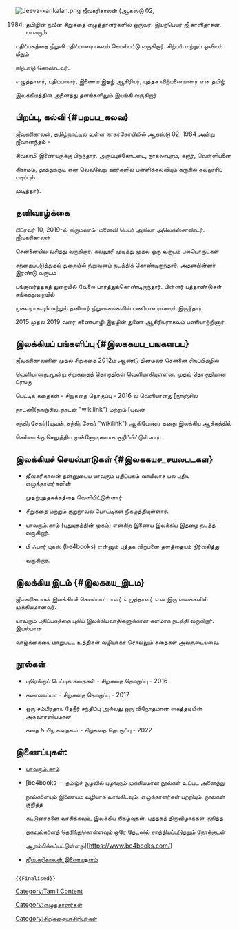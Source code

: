 ![](Jeeva-karikalan.png "Jeeva-karikalan.png") ஜீவகரிகாலன் (ஆகஸ்டு 02,
1984) தமிழின் நவீன சிறுகதை எழுத்தாளர்களில் ஒருவர். இயற்பெயர் ஜீ.காளிதாசன். யாவரும்
பதிப்பகத்தை நிறுவி பதிப்பாளராகவும் செயல்பட்டு வருகிறார். சிற்பம் மற்றும் ஓவியம் மீதும்
ஈடுபாடு கொண்டவர்.

எழுத்தாளர், பதிப்பாளர், இணைய இதழ் ஆசிரியர், புத்தக விற்பனையாளர் என தமிழ்
இலக்கியத்தின் அனைத்து தளங்களிலும் இயங்கி வருகிறார்

## பிறப்பு, கல்வி {#பறபப_கலவ}

ஜீவகரிகாலன், தமிழ்நாட்டில் உள்ள நாகர்கோயிலில் ஆகஸ்டு 02, 1984 அன்று ஜீவானந்தம் -
சிவகாமி இணையருக்கு பிறந்தார். அருப்புக்கோட்டை, நாகலாபுரம், கரூர், வெள்ளியனை
கிராமம், தூத்துக்குடி என வெவ்வேறு ஊர்களில் பள்ளிக்கல்வியும் கரூரில் கல்லூரிப் படிப்பும்
முடித்தார்.

## தனிவாழ்க்கை

பிப்ரவர் 10, 2019-ல் திருமணம். மனைவி பெயர் அகிலா அலெக்ஸ்சாண்டர். ஜீவகரிகாலன்
சென்னையில் வசித்து வருகிறார். கல்லூரி முடித்து முதல் ஒரு வருடம் பல்பொருட்கள்
சந்தைப்படுத்துதல் துறையில் நிறுவனம் நடத்திக் கொண்டிருந்தார். அதன்பின்னர் இரண்டு வருடம்
பங்குவர்த்தகத் துறையில் வேலை பார்த்துக்கொண்டிருந்தார். பின்னர் பத்தாண்டுகள் சுங்கத்துறையில்
முகவராகவும் மற்றும் தனியார் நிறுவனங்களில் பணியாளராகவும் இருந்தார்.

2015 முதல் 2019 வரை கணையாழி இதழின் துணை ஆசிரியராகவும் பணியாற்றினார்.

## இலக்கியப் பங்களிப்பு {#இலககயப_பஙகளபப}

ஜீவகரிகாலனின் முதல் சிறுகதை 2012ம் ஆண்டு தினமலர் சென்னை சிறப்பிதழில்
வெளியானது.மூன்று சிறுகதைத் தொகுதிகள் வெளியாகியுள்ளன. முதல் தொகுதியான ட்ரங்கு
பெட்டிக் கதைகள் - சிறுகதை தொகுப்பு - 2016 ல் வெளியானது [நாஞ்சில்
நாடன்](நாஞ்சில்_நாடன் "wikilink") மற்றும் [யுவன்
சந்திரசேகர்](யுவன்_சந்திரசேகர் "wikilink") ஆகியோரை தனது இலக்கிய ஆக்கத்தில்
செல்வாக்கு செலுத்திய முன்னோடிகளாக குறிப்பிட்டுள்ளார்.

## இலக்கியச் செயல்பாடுகள் {#இலககயச_சயலபடகள}

-   ஜீவகரிகாலன் தன்னுடைய யாவரும் பதிப்பகம் வாயிலாக பல புதிய எழுத்தாளர்களின்
    முதற்புத்தகக்கத்தை வெளியிட்டுள்ளார்.
-   சிறுகதை மற்றும் குறுநாவல் போட்டிகள் நிகழ்த்தியுள்ளார்.
-   யாவரும்.காம் (புதுயுகத்தின் முகம்) என்கிற இணைய இலக்கிய இதழை நடத்தி வருகிறார்.
-   பி ஃபார் புக்ஸ் (be4books) என்னும் புத்தக விற்பனை தளத்தையும் நிர்வகித்து
    வருகிறார்.

## இலக்கிய இடம் {#இலககய_இடம}

ஜீவகரிகாலன் இலக்கியச் செயல்பாட்டாளர் எழுத்தாளர் என இரு வகைகளில் முக்கியமானவர்.
யாவரும் பதிப்பகத்தை புதிய இலக்கியவாதிகளுக்கான களமாக நடத்தி வருகிறார். இயல்பான
வாழ்க்கையை மாறுபட்ட உத்திகள் வழியாகச் சொல்லும் கதைகள் அவருடையவை.

## நூல்கள்

-   டிரெங்குப் பெட்டிக் கதைகள் - சிறுகதை தொகுப்பு - 2016
-   கண்ணம்மா - சிறுகதை தொகுப்பு - 2017
-   ஒரு சம்பிரதாய தேநீர் சந்திப்பு அல்லது ஒரு விநோதமான கைத்தடியின் அசுவாரஸியமான
    கதை & பிற கதைகள் - சிறுகதை தொகுப்பு - 2022

## இணைப்புகள்:

-   [யாவரும்.காம்](http://www.yaavarum.com/)
-   [be4books -- தமிழ்ச் சூழலில் புழங்கும் முக்கியமான நூல்கள் உட்பட அனைத்து
    நூல்களையும் இணையம் வழியாக வாங்கிடவும், எழுத்தாளர்கள் பற்றியும், நூல்கள் குறித்த
    கட்டுரைகளை வாசிக்கவும், இலக்கிய நிகழ்வுகள், புத்தகத் திருவிழாக்கள் குறித்த
    தகவல்களைத் தெரிந்துகொள்ளவும் ஒரே தேடலில் சாத்தியப்படுத்தும் நோக்குடன்
    ஆரம்பிக்கப்பட்டுள்ளது](https://www.be4books.com/)
-   [ஜீவ.கரிகாலன் இணையதளம்](https://thoyyil.blogspot.com/)

```{=mediawiki}
{{Finalised}}
```
[Category:Tamil Content](Category:Tamil_Content "wikilink")
[Category:எழுத்தாளர்கள்](Category:எழுத்தாளர்கள் "wikilink")
[Category:சிறுகதையாசிரியர்கள்](Category:சிறுகதையாசிரியர்கள் "wikilink")
